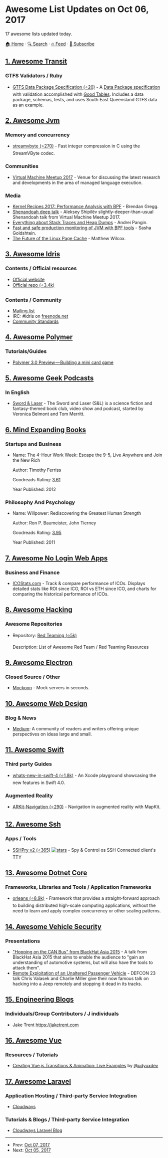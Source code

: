 # Awesome List Updates on Oct 06, 2017

17 awesome lists updated today.

[🏠 Home](/README.md) · [🔍 Search](https://test.trackawesomelist.com/search/) · [🔥 Feed](https://test.trackawesomelist.com/rss.xml) · [📮 Subscribe](https://trackawesomelist.us17.list-manage.com/subscribe?u=d2f0117aa829c83a63ec63c2f&id=36a103854c)



## [1. Awesome Transit](/content/CUTR-at-USF/awesome-transit/README.md)

### GTFS Validators / Ruby

*   [GTFS Data Package Specification (⭐20)](https://github.com/Stephen-Gates/GTFS) - A [Data Package specification](http://specs.frictionlessdata.io/data-packages/) with validation accomplished with [Good Tables](http://goodtables.okfnlabs.org/). Includes a data package, schemas, tests, and uses South East Queensland GTFS data as an example.

## [2. Awesome Jvm](/content/deephacks/awesome-jvm/README.md)

### Memory and concurrency

*   [streamvbyte (⭐270)](https://github.com/lemire/streamvbyte) - Fast integer compression in C using the StreamVByte codec.

### Communities

*   [Virtual Machine Meetup 2017](http://vmmeetup.github.io/2017/) - Venue for discussing the latest research and developments in the area of managed language execution.

### Media

*   [Kernel Recipes 2017: Performance Analysis with BPF](https://www.slideshare.net/brendangregg/kernel-recipes-2017-performance-analysis-with-bpf) - Brendan Gregg.
*   [Shenandoah deep talk](https://shipilev.net/talks/vmm-Sep2017-shenandoah.pdf) - Aleksey Shipilëv slightly-deeper-than-usual Shenandoah talk from Virtual Machine Meetup 2017.
*   [Everything about Stack Traces and Heap Dumps](https://vimeo.com/233820012) - Andrei Pangin.
*   [Fast and safe production monitoring of JVM with BPF tools](http://s.sashag.net/velny17-jvm) - Sasha Goldshtein.
*   [The Future of the Linux Page Cache](https://www.youtube.com/watch?time_continue=1\&v=xxWaa-lPR-8) - Matthew Wilcox.

## [3. Awesome Idris](/content/joaomilho/awesome-idris/README.md)

### Contents / Official resources

*   [Official website](https://www.idris-lang.org/)
*   [Official repo (⭐3.4k)](https://github.com/idris-lang/Idris-dev)

### Contents / Community

*   [Mailing list](http://groups.google.com/group/idris-lang)
*   IRC: #idris on [freenode.net](https://webchat.freenode.net/)
*   [Community Standards](https://www.idris-lang.org/documentation/community-standards/)

## [4. Awesome Polymer](/content/Granze/awesome-polymer/README.md)

### Tutorials/Guides

*   [Polymer 3.0 Preview — Building a mini card game](https://medium.com/@jecelynyeen/polymer-3-0-preview-building-a-mini-card-game-ce8948265fd6)

## [5. Awesome Geek Podcasts](/content/ayr-ton/awesome-geek-podcasts/README.md)

### In English

*   [Sword & Laser](http://swordandlaser.com/) - The Sword and Laser (S\&L) is a science fiction and fantasy-themed book club, video show and podcast, started by Veronica Belmont and Tom Merritt.

## [6. Mind Expanding Books](/content/hackerkid/Mind-Expanding-Books/README.md)

### Startups and Business

- Name: The 4-Hour Work Week: Escape the 9-5, Live Anywhere and Join the New Rich

  Author: Timothy Ferriss

  Goodreads Rating: [3.61](https://www.goodreads.com/book/show/368593.The_4_Hour_Workweek)

  Year Published: 2012



### Philosophy And Psychology

- Name: Willpower: Rediscovering the Greatest Human Strength

  Author: Ron P. Baumeister, John Tierney

  Goodreads Rating: [3.95](https://www.goodreads.com/book/show/11104933-willpower)

  Year Published: 2011



## [7. Awesome No Login Web Apps](/content/aviaryan/awesome-no-login-web-apps/README.md)

### Business and Finance

*   [ICOStats.com](https://icostats.com/) - Track & compare performance of ICOs. Displays detailed stats like ROI since ICO, ROI vs ETH since ICO, and charts for comparing the historical performance of ICOs.

## [8. Awesome Hacking](/content/Hack-with-Github/Awesome-Hacking/README.md)

### Awesome Repositories

- Repository: [Red Teaming (⭐5k)](https://github.com/yeyintminthuhtut/Awesome-Red-Teaming)

  Description: List of Awesome Red Team / Red Teaming Resources



## [9. Awesome Electron](/content/sindresorhus/awesome-electron/README.md)

### Closed Source / Other

*   [Mockoon](https://mockoon.com) - Mock servers in seconds.

## [10. Awesome Web Design](/content/nicolesaidy/awesome-web-design/README.md)

### Blog & News

*   [Medium](https://medium.com/tag/web-design): A community of readers and writers offering unique perspectives on ideas large and small.

## [11. Awesome Swift](/content/matteocrippa/awesome-swift/README.md)

### Third party Guides

*   [whats-new-in-swift-4 (⭐1.8k)](https://github.com/ole/whats-new-in-swift-4) - An Xcode playground showcasing the new features in Swift 4.0.

### Augmented Reality

*   [ARKit-Navigation (⭐290)](https://github.com/chriswebb09/ARKitNavigationDemo) - Navigation in augmented reality with MapKit.

## [12. Awesome Ssh](/content/moul/awesome-ssh/README.md)

### Apps / Tools

*   [SSHPry v2 (⭐365)](https://github.com/nopernik/SSHPry2.0) [![stars](https://img.shields.io/github/stars/nopernik/SSHPry2.0.svg?style=social\&label=stars)](https://github.com/nopernik/SSHPry2.0) - Spy & Control os SSH Connected client's TTY

## [13. Awesome Dotnet Core](/content/thangchung/awesome-dotnet-core/README.md)

### Frameworks, Libraries and Tools / Application Frameworks

*   [orleans (⭐8.9k)](https://github.com/dotnet/orleans) - Framework that provides a straight-forward approach to building distributed high-scale computing applications, without the need to learn and apply complex concurrency or other scaling patterns.

## [14. Awesome Vehicle Security](/content/jaredthecoder/awesome-vehicle-security/README.md)

### Presentations

*   ["Hopping on the CAN Bus" from BlackHat Asia 2015](https://www.blackhat.com/asia-15/briefings.html#hopping-on-the-can-bus) - A talk from BlackHat Asia 2015 that aims to enable the audience to "gain an understanding of automotive systems, but will also have the tools to attack them".
*   [Remote Exploitation of an Unaltered Passenger Vehicle](https://www.youtube.com/watch?v=OobLb1McxnI) - DEFCON 23 talk Chris Valasek and Charlie Miller give their now famous talk on hacking into a Jeep remotely and stopping it dead in its tracks.

## [15. Engineering Blogs](/content/kilimchoi/engineering-blogs/README.md)

### Individuals/Group Contributors / J individuals

*   Jake Trent <https://jaketrent.com>

## [16. Awesome Vue](/content/vuejs/awesome-vue/README.md)

### Resources / Tutorials

*   [Creating Vue.js Transitions & Animation: Live Examples](https://snipcart.com/blog/vuejs-transitions-animations) by [@udyuxdev](https://twitter.com/UdyUXDev)

## [17. Awesome Laravel](/content/chiraggude/awesome-laravel/README.md)

### Application Hosting / Third-party Service Integration

*   [Cloudways](https://www.cloudways.com/en/laravel-hosting.php)

### Tutorials & Blogs / Third-party Service Integration

*   [Cloudways Laravel Blog](http://cloudways.com/blog/laravel)

---

- Prev: [Oct 07, 2017](/content/2017/10/07/README.md)
- Next: [Oct 05, 2017](/content/2017/10/05/README.md)